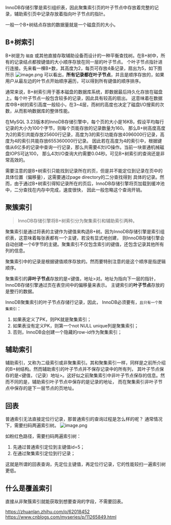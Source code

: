 InnoDB存储引擎是索引组织表，因此聚集索引页的叶子节点中存放着完整的记录，辅助索引页中记录存放着指向叶子节点的指针。

一般一个B+树结点存放的数据量就是一个磁盘页的大小。

## B+树索引
B+树是为 `磁盘` 或其他直接存取辅助设备而设计的一种平衡查找树。在B+树中，所有的记录结点都按键值的大小顺序存放在同一层的叶子节点。
个叶子节点指针进行连接。先来看一棵B+数，其高度为2，每页可存放4条记录，扇出为5，如下图所示
![image.png](https://i.loli.net/2020/06/08/4vnof8aOJlzSbhN.png)
可以看出，**所有记录都在叶子节点**，并且是顺序存放的，如果用户从最左边的叶节点开始顺序遍历，可以得到所有键值的顺序排序。

通常来说，B+树索引用于基本磁盘的数据库系统，即数据最后持久化存放在磁盘上。每个叶子节点一般包含较多的记录，因此具有较高的扇出。
这意味着在数据库中B+树的索引高度一般较小，在3~4层，而树的高度也决定了磁盘I/O搜索的次数，从而影响数据库的整体性能。

在MySQL 3.23版本的InnoDB存储引擎中，每个页的大小是16KB，假设平均每行记录的大小为100个字节，则每个页能存放的记录数量为160。
那么B+树高度高度为2的索引共能存放25600行记录，高度为3的索引功能存放4096000行记录，高度为4的索引共能存放655360000行记录。
因此若在高度为4的索引中，根据键值从6亿多的记录中查询一行记录，那么共需要4次I/O操作。当前一块普通机械磁盘IOPS可达100，
那么4次I/O查询大约需要0.04秒。可见B+树索引的查询还是非常高效的。

需要注意的是B+树索引只能找到记录所在的页，但是并不能定位到记录在页中的具体位置（偏移量），这需要通过page directory的二分查找得到
具体的记录。然而，由于通过B+树索引得知记录所在的页后，InnoDB存储引擎将页加载到缓冲池中，二分查找在内存中完成，速度很快，
因此一般忽略这个查询开销。

## 聚簇索引
> InnoDB存储引擎将B+树索引分为聚集索引和辅助索引两种。

聚集索引是通过将表的主键作为键值来构造B+树。因为InnoDB存储引擎是索引组织表，这意味着每张表都有一个主键，若没有显式地创建，
则InnoDB存储引擎会自动创建一个6字节的主键。聚集索引不仅包含索引的键值，还包含记录其他所有列的信息。

聚集索引中的记录是根据键值顺序存放的。然而要特别注意的是这个顺序是指逻辑顺序。

聚集索引的**非叶子节点**存放的是<键值，地址>对。地址为指向下一层的指针，InnoDB存储引擎通过页在表空间中的偏移量来表示。
主键索引的**叶子节点**存放的是整行的数据。

InnoDB聚集索引的叶子节点存储行记录，因此， InnoDB必须要有，`且只有一个聚集索引`：
1. 如果表定义了PK，则PK就是聚集索引；
2. 如果表没有定义PK，则第一个not NULL unique列是聚集索引；
3. 否则，InnoDB会创建一个隐藏的row-id作为聚集索引；

## 辅助索引
辅助索引，又称为二级索引或非聚集索引。其和聚集索引一样，同样是之前所介绍的B+树结构。然而辅助索引的叶子节点并不保存记录中的所有列，
其叶子节点保存的是<键值，（记录）地址>。这好似之前聚集索引中非叶子节点保存的信息。然而不同的是，辅助索引叶子节点中保存的是记录的地址，
而在聚集索引非叶子节点中保存的是下一层节点的页地址。

## 回表
普通索引无法直接定位行记录，那普通索引的查询过程是怎么样的呢？
通常情况下，需要扫码两遍索引树。
![image.png](https://i.loli.net/2020/06/09/f6cRrb1t98wQWHX.png)

如粉红色路径，需要扫码两遍索引树：
1. 先通过普通索引定位到主键值id=5；
2. 在通过聚集索引定位到行记录；

这就是所谓的回表查询，先定位主键值，再定位行记录，它的性能较扫一遍索引树更低。

## 什么是覆盖索引
直接从非聚簇索引就能获取到想要查询的字段，不需要回表。





https://zhuanlan.zhihu.com/p/62018452
https://www.cnblogs.com/myseries/p/11265849.html
